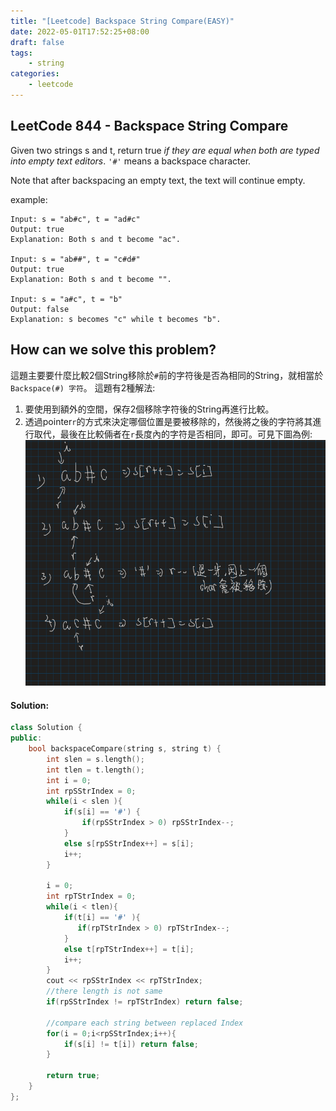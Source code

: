 ```yaml
---
title: "[Leetcode] Backspace String Compare(EASY)"
date: 2022-05-01T17:52:25+08:00
draft: false
tags:
    - string
categories:
    - leetcode
---
```



## LeetCode 844 - Backspace String Compare
Given two strings s and t, return true *if they are equal when both are typed into empty text editors*. `'#'` means a backspace character.

Note that after backspacing an empty text, the text will continue empty.

example:  
```
Input: s = "ab#c", t = "ad#c"
Output: true
Explanation: Both s and t become "ac".

Input: s = "ab##", t = "c#d#"
Output: true
Explanation: Both s and t become "".

Input: s = "a#c", t = "b"
Output: false
Explanation: s becomes "c" while t becomes "b".
```

## How can we solve this problem?
這題主要要什麼比較2個String移除於`#`前的字符後是否為相同的String，就相當於`Backspace(#) 字符`。
這題有2種解法:  
1. 要使用到額外的空間，保存2個移除字符後的String再進行比較。
2. 透過pointer`r`的方式來決定哪個位置是要被移除的，然後將之後的字符將其進行取代，最後在比較倆者在`r`長度內的字符是否相同，即可。可見下圖為例:
![844-help](/images/leetcodesHelper/844-helper.png)


<!-- ## The solving steps:
1. 定義2個的pointer，用於決定各String在移除characters後的最後長度
2. 如果2個pointer的長度值不是一樣的，就代表2個String結果不一樣，return false即可
3. 如果長度一樣只需比較`r`長度內的各個characters一直即可 -->
#### Solution:
```c++
class Solution {
public:
    bool backspaceCompare(string s, string t) {
        int slen = s.length();
        int tlen = t.length();
        int i = 0;
        int rpSStrIndex = 0;
        while(i < slen ){
            if(s[i] == '#') {
                if(rpSStrIndex > 0) rpSStrIndex--;
            }
            else s[rpSStrIndex++] = s[i];
            i++;
        }
        
        i = 0;
        int rpTStrIndex = 0;
        while(i < tlen){
            if(t[i] == '#' ){
               if(rpTStrIndex > 0) rpTStrIndex--;
            } 
            else t[rpTStrIndex++] = t[i];
            i++;
        }
        cout << rpSStrIndex << rpTStrIndex;
        //there length is not same
        if(rpSStrIndex != rpTStrIndex) return false;
        
        //compare each string between replaced Index
        for(i = 0;i<rpSStrIndex;i++){
            if(s[i] != t[i]) return false;
        }
        
        return true;
    }
};
```


